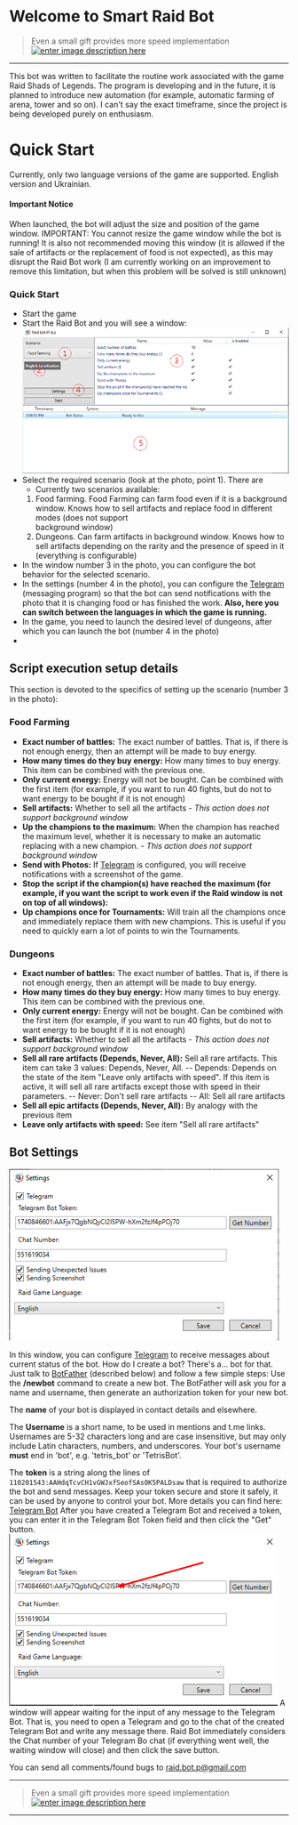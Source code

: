 # Welcome to Smart Raid Bot
 > Even a small gift provides more speed implementation
[![enter image description here](https://www.paypalobjects.com/en_US/i/btn/btn_donateCC_LG.gif)](https://www.paypal.com/donate?hosted_button_id=AN5N79WM6A5SU)
---

This bot was written to facilitate the routine work associated with the game Raid Shads of Legends.
The program is developing and in the future, it is planned to introduce new automation (for example, automatic farming of arena, tower and so on). I can't say the exact timeframe, since the project is being developed purely on enthusiasm.

# Quick Start

Currently, only two language versions of the game are supported. English version and Ukrainian.

#### Important Notice
When launched, the bot will adjust the size and position of the game window. IMPORTANT: You cannot resize the game window while the bot is running! It is also not recommended moving this window (it is allowed if the sale of artifacts or the replacement of food is not expected), as this may disrupt the Raid Bot work (I am currently working on an improvement to remove this limitation, but when this problem will be solved is still unknown)
### Quick Start
 - Start the game
 - Start the Raid Bot and you will see a window: ![Main Window](https://github.com/Pavlo-dua/RaidBotPublic/blob/master/MainWindow.png)
 - Select the required scenario (look at the photo, point 1). There are 
	  - Currently two scenarios available: 
	  1. Food farming. Food Farming can farm food even if it is a background window. Knows how to sell artifacts and replace food in different modes (does not support    
   background window)
	  2. Dungeons. Can farm artifacts in background window. Knows how to sell artifacts depending on the rarity and the presence of speed in it (everything is configurable)
 - In the window number 3 in the photo, you can configure the bot behavior for the selected scenario.
 - In the settings (number 4 in the photo), you can configure the [Telegram](https://telegram.org/) (messaging program) so that the bot can send notifications with the photo that it is changing food or has finished the work. **Also, here you can switch between the languages in which the game is running.** 
 - In the game, you need to launch the desired level of dungeons, after which you can launch the bot (number 4 in the photo)
 - 
## Script execution setup details
This section is devoted to the specifics of setting up the scenario (number 3 in the photo):
### Food Farming
 - **Exact number of battles:** The exact number of battles. That is, if there is not enough energy, then an attempt will be made to buy energy.
 - **How many times do they buy energy:** How many times to buy energy. This item can be combined with the previous one.
 - **Only current energy:** Energy will not be bought. Can be combined with the first item (for example, if you want to run 40 fights, but do not  to want energy to be bought if it is not enough)
 - **Sell artifacts:** Whether to sell all the artifacts - *This action does not support background window*
 - **Up the champions to the maximum:** When the champion has reached the maximum level, whether it is necessary to make an automatic replacing with a new champion. - *This action does not support background window*
 - **Send with Photos:** If [Telegram](https://telegram.org/) is configured, you will receive notifications with a screenshot of the game.
- **Stop the script if the champion(s) have reached the maximum (for example, if you want the script to work even if the Raid window is not on top of all windows):** 
- **Up champions once for Tournaments:** Will train all the champions once and immediately replace them with new champions. This is useful if you need to quickly earn a lot of points to win the Tournaments.

### Dungeons
 - **Exact number of battles:** The exact number of battles. That is, if there is not enough energy, then an attempt will be made to buy energy.
 - **How many times do they buy energy:** How many times to buy energy. This item can be combined with the previous one.
 - **Only current energy:** Energy will not be bought. Can be combined with the first item (for example, if you want to run 40 fights, but do not  to want energy to be bought if it is not enough)
 - **Sell artifacts:** Whether to sell all the artifacts - *This action does not support background window*
 - **Sell all rare artifacts (Depends, Never, All):** Sell all rare artifacts. This item can take 3 values: Depends, Never, All.
 -- Depends: Depends on the state of the item "Leave only artifacts with speed". If this item is active, it will sell all rare artifacts except those with speed in their parameters.
 -- Never: Don't sell rare artifacts
 -- All: Sell all rare artifacts
 - **Sell all epic artifacts (Depends, Never, All):** By analogy with the previous item
 - **Leave only artifacts with speed:** See item "Sell all rare artifacts"
 ## Bot Settings
 ![Settings](https://github.com/Pavlo-dua/RaidBotPublic/blob/master/Settings.png)

In this window, you can configure [Telegram](https://telegram.org/) to receive messages about current status of the bot.
How do I create a bot? There's a… bot for that. Just talk to [BotFather](https://t.me/botfather) (described below) and follow a few simple steps:
Use the  **/newbot**  command to create a new bot. The BotFather will ask you for a name and username, then generate an authorization token for your new bot.

The  **name**  of your bot is displayed in contact details and elsewhere.

The  **Username**  is a short name, to be used in mentions and t.me links. Usernames are 5-32 characters long and are case insensitive, but may only include Latin characters, numbers, and underscores. Your bot's username  **must**  end in 'bot', e.g. 'tetris_bot' or 'TetrisBot'.

The  **token**  is a string along the lines of  `110201543:AAHdqTcvCH1vGWJxfSeofSAs0K5PALDsaw`  that is required to authorize the bot and send messages. Keep your token secure and store it safely, it can be used by anyone to control your bot.
More details you can find here: [Telegram Bot](https://core.telegram.org/bots#6-botfather)
After you have created a Telegram Bot and received a token, you can enter it in the Telegram Bot Token field and then click the "Get" button. ![Settings Toke](https://github.com/Pavlo-dua/RaidBotPublic/blob/master/SettingsToken.png) A window will appear waiting for the input of any message to the Telegram Bot. That is, you need to open a Telegram and go to the chat of the created Telegram Bot and write any message there. Raid Bot immediately considers the Chat number of your Telegram Bo chat (if everything went well, the waiting window will close) and then click the save button.

You can send all comments/found bugs to raid.bot.p@gmail.com

---
 > Even a small gift provides more speed implementation
[![enter image description here](https://www.paypalobjects.com/en_US/i/btn/btn_donateCC_LG.gif)](https://www.paypal.com/donate?hosted_button_id=AN5N79WM6A5SU)
---
